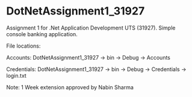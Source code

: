# DotNetAssignment1_31927
Assignment 1 for .Net Application Development UTS (31927). Simple console banking application.


File locations:

Accounts: DotNetAssignment1_31927 -> bin -> Debug -> Accounts

Credentials: DotNetAssignment1_31927 -> bin -> Debug -> Credentials -> login.txt

Note:
1 Week extension approved by Nabin Sharma
